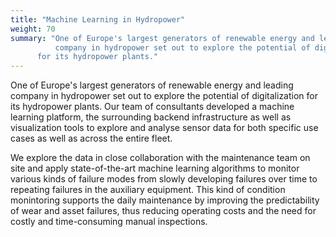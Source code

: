 ```yaml
---
title: "Machine Learning in Hydropower"
weight: 70
summary: "One of Europe's largest generators of renewable energy and leading
          company in hydropower set out to explore the potential of digitalization
	  for its hydropower plants."
---
```


One of Europe's largest generators of renewable energy and leading company in
hydropower set out to explore the potential of digitalization for its hydropower
plants. Our team of consultants developed a machine learning platform, the surrounding
backend infrastructure as well as visualization tools to explore and analyse
sensor data for both specific use cases as well as across the entire fleet.


We explore the data in close collaboration with the maintenance team on site and apply
state-of-the-art machine learning algorithms to monitor various kinds of failure modes
from slowly developing failures over time to repeating failures in the auxiliary equipment.
This kind of condition monintoring supports the daily maintenance by improving the
predictability of wear and asset failures, thus reducing operating costs and the need for
costly and time-consuming manual inspections. 
